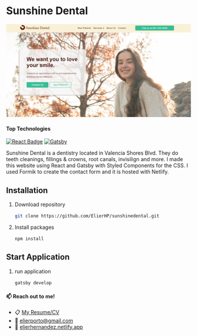 # Sunshine Dental

![sunshine dental](./src/images/home-screenshot.png)

#### Top Technologies

[![React Badge](https://img.shields.io/badge/-React-61DBFB?style=for-the-badge&labelColor=black&logo=react&logoColor=61DBFB)](#) [![Gatsby](https://img.shields.io/badge/Gatsby-%23663399.svg?style=for-the-badge&logo=gatsby&logoColor=white)](#)

Sunshine Dental is a dentistry located in Valencia Shores Blvd. They do teeth cleanings, fillings & crowns, root canals, invisilign and more.
I made this website using React and Gatsby with Styled Components for the CSS. I used Formik to create the contact form and it is hosted with Netlify.

## Installation

1. Download repository
   ```bash
   git clone https://github.com/ElierHP/sunshinedental.git
   ```
2. Install packages
   ```bash
   npm install
   ```

## Start Application

1. run application
   ```bash
   gatsby develop
   ```

#### :mailbox: Reach out to me!

- :clipboard: [My Resume/CV](https://elierhernandez.netlify.app/static/resume-b2df90c704757adf476d203913fb0339.pdf)
- :email: elierporto@gmail.com
- :page_facing_up: [elierhernandez.netlify.app](https://www.elierhernandez.netlify.app)
